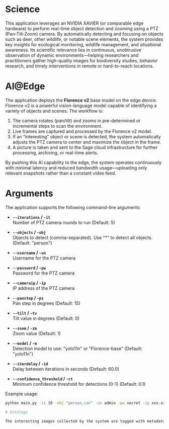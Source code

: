 # Science

This application leverages an NVIDIA XAVIER (or comparable edge hardware) to perform real-time object detection and zooming using a PTZ (Pan‐Tilt‐Zoom) camera. By automatically detecting and focusing on objects such as deer, other wildlife, or notable scene elements, the system provides key insights for ecological monitoring, wildlife management, and situational awareness. Its scientific relevance lies in continuous, unobtrusive observation of dynamic environments—helping researchers and practitioners gather high-quality images for biodiversity studies, behavior research, and timely interventions in remote or hard-to-reach locations.

# AI@Edge

The application deploys the **Florence v2** base model on the edge device. Florence v2 is a powerful vision-language model capable of identifying a variety of objects and scenes. The workflow is:

1. The camera rotates (pan/tilt) and zooms in pre-determined or incremental steps to scan the environment.  
2. Live frames are captured and processed by the Florence v2 model.  
3. If an “interesting” object or scene is detected, the system automatically adjusts the PTZ camera to center and maximize the object in the frame.  
4. A picture is taken and sent to the Sage cloud infrastructure for further processing, archiving, or real-time alerts.

By pushing this AI capability to the edge, the system operates continuously with minimal latency and reduced bandwidth usage—uploading only relevant snapshots rather than a constant video feed.

# Arguments
The application supports the following command-line arguments:

- **`--iterations` / `-it`**  
 Number of PTZ camera rounds to run (Default: 5)

- **`--objects` / `-obj`**  
 Objects to detect (comma-separated). Use "*" to detect all objects. (Default: "person")

- **`--username` / `-un`**  
 Username for the PTZ camera

- **`--password` / `-pw`**  
 Password for the PTZ camera

- **`--cameraip` / `-ip`**  
 IP address of the PTZ camera

- **`--panstep` / `-ps`**  
 Pan step in degrees (Default: 15)

- **`--tilt` / `-tv`**  
 Tilt value in degrees (Default: 0)

- **`--zoom` / `-zm`**  
 Zoom value (Default: 1)

- **`--model` / `-m`**  
 Detection model to use: "yolo11n" or "Florence-base" (Default: "yolo11n")

- **`--iterdelay` / `-id`**  
 Delay between iterations in seconds (Default: 60.0)

- **`--confidence_threshold` / `-ct`**  
 Minimum confidence threshold for detections (0-1) (Default: 0.1)

Example usage:
```bash
python main.py -it 10 -obj "person,car" -un admin -pw secret -ip xxx.xxx.x.xx -m yolo11n -ct 0.1

# Ontology

The interesting images collected by the system are tagged with metadata for easy retrieval and analysis.
